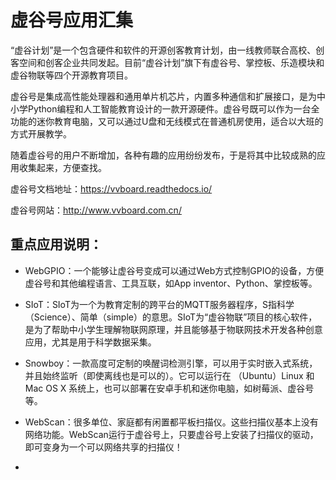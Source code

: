 # 虚谷号应用汇集
  “虚谷计划”是一个包含硬件和软件的开源创客教育计划，由一线教师联合高校、创客空间和创客企业共同发起。目前“虚谷计划”旗下有虚谷号、掌控板、乐造模块和虚谷物联等四个开源教育项目。
  
  虚谷号是集成高性能处理器和通用单片机芯片，内置多种通信和扩展接口，是为中小学Python编程和人工智能教育设计的一款开源硬件。虚谷号既可以作为一台全功能的迷你教育电脑，又可以通过U盘和无线模式在普通机房使用，适合以大班的方式开展教学。
  
  随着虚谷号的用户不断增加，各种有趣的应用纷纷发布，于是将其中比较成熟的应用收集起来，方便查找。

虚谷号文档地址：https://vvboard.readthedocs.io/

虚谷号网站：http://www.vvboard.com.cn/

## 重点应用说明：

- WebGPIO：一个能够让虚谷号变成可以通过Web方式控制GPIO的设备，方便虚谷号和其他编程语言、工具互联，如App inventor、Python、掌控板等。

- SIoT：SIoT为一个为教育定制的跨平台的MQTT服务器程序，S指科学（Science）、简单（simple）的意思。SIoT为“虚谷物联”项目的核心软件，是为了帮助中小学生理解物联网原理，并且能够基于物联网技术开发各种创意应用，尤其是用于科学数据采集。

- Snowboy：一款高度可定制的唤醒词检测引擎，可以用于实时嵌入式系统，并且始终监听（即使离线也是可以的）。它可以运行在 （Ubuntu）Linux 和 Mac OS X 系统上，也可以部署在安卓手机和迷你电脑，如树莓派、虚谷号等。

- WebScan：很多单位、家庭都有闲置都平板扫描仪。这些扫描仪基本上没有网络功能。WebScan运行于虚谷号上，只要虚谷号上安装了扫描仪的驱动，即可变身为一个可以网络共享的扫描仪！

- 
